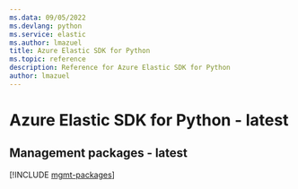 ```yaml
---
ms.data: 09/05/2022
ms.devlang: python
ms.service: elastic
ms.author: lmazuel
title: Azure Elastic SDK for Python
ms.topic: reference
description: Reference for Azure Elastic SDK for Python
author: lmazuel
---
```

# Azure Elastic SDK for Python - latest

## Management packages - latest
[!INCLUDE [mgmt-packages](elastic-mgmt-index.md)]